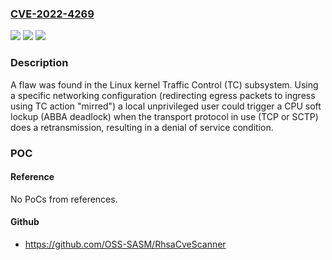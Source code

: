 ### [CVE-2022-4269](https://cve.mitre.org/cgi-bin/cvename.cgi?name=CVE-2022-4269)
![](https://img.shields.io/static/v1?label=Product&message=Linux%20kernel%20(TC%20subsystem)&color=blue)
![](https://img.shields.io/static/v1?label=Version&message=%3D%20Since%20upstream%20commit%2053592b3%20(v4.10-rc1)%20&color=brighgreen)
![](https://img.shields.io/static/v1?label=Vulnerability&message=CWE-833&color=brighgreen)

### Description

A flaw was found in the Linux kernel Traffic Control (TC) subsystem. Using a specific networking configuration (redirecting egress packets to ingress using TC action "mirred") a local unprivileged user could trigger a CPU soft lockup (ABBA deadlock) when the transport protocol in use (TCP or SCTP) does a retransmission, resulting in a denial of service condition.

### POC

#### Reference
No PoCs from references.

#### Github
- https://github.com/OSS-SASM/RhsaCveScanner

